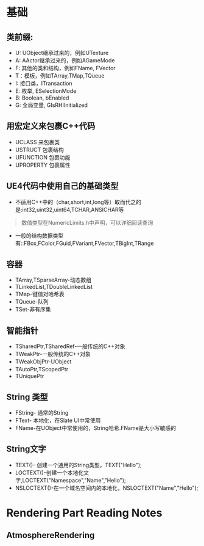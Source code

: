 # 基础

## 类前缀:
+ U: UObject继承过来的，例如UTexture
+ A: AActor继承过来的，例如AGameMode
+ F: 其他的类和结构，例如FName, FVector
+ T：模板，例如TArray,TMap,TQueue
+ I: 接口类，ITransaction
+ E: 枚举, ESelectionMode
+ B: Boolean, bEnabled
+ G: 全局变量, GIsRHIInitialized

## 用宏定义来包裹C++代码
+ UCLASS 来包裹类
+ USTRUCT 包裹结构
+ UFUNCTION 包裹功能
+ UPROPERTY 包裹属性

## UE4代码中使用自己的基础类型
+ 不适用C++中的（char,short,int,long等）取而代之的是:int32,uint32,uint64,TCHAR,ANSICHAR等　　
> 数值类型在NumericLimits.h中声明，可以详细阅读查询
+ 一般的结构数据类型有::FBox,FColor,FGuid,FVariant,FVector,TBigInt,TRange　　

## 容器
+ TArray,TSparseArray-动态数组
+ TLinkedList,TDoubleLinkedList
+ TMap-键值对哈希表
+ TQueue-队列
+ TSet-非有序集

## 智能指针　　
+ TSharedPtr,TSharedRef-一般传统的C++对象　　
+ TWeakPtr-一般传统的C++对象　　
+ TWeakObjPtr-UObject　　
+ TAutoPtr,TScopedPtr　　
+ TUniquePtr

## String 类型
+ FString- 通常的String
+ FText- 本地化，在Slate UI中常使用
+ FName-在UObject中常使用的，String哈希.FName是大小写敏感的

## String文字
+ TEXT()- 创建一个通用的String类型，TEXT("Hello");
+ LOCTEXT()-创建一个本地化文字,LOCTEXT("Namespace","Name","Hello");
+ NSLOCTEXT()-在一个域名空间内的本地化，NSLOCTEXT("Name","Hello");

# Rendering Part Reading Notes

## AtmosphereRendering
